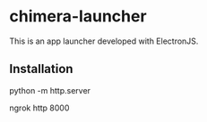 # chimera-launcher
This is an app launcher developed with ElectronJS.

## Installation

python -m http.server

ngrok http 8000

